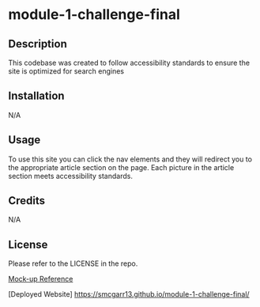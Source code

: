 # module-1-challenge-final

## Description

This codebase was created to follow accessibility standards
to ensure the site is optimized for search engines

## Installation

N/A

## Usage

To use this site you can click the nav elements and they will redirect you to the appropriate article section on the page.  Each picture in the article section meets accessibility standards.


## Credits

N/A

## License

Please refer to the LICENSE in the repo.


[Mock-up Reference](https://github.com/smcgarr13/module-1-challenge/commit/031a3b71ba034fd162c96f751e1570a6087bff8c#diff-135eabebdbeeb9d38c70fcbc534967be3b5eaf1ba415998beec81ae9603980a4 "screenshot of site")

[Deployed Website] https://smcgarr13.github.io/module-1-challenge-final/
